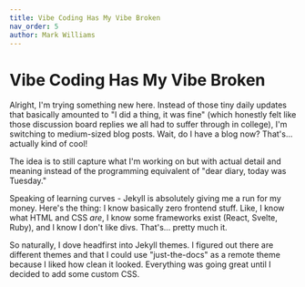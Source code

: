 ```yaml
--- 
title: Vibe Coding Has My Vibe Broken
nav_order: 5 
author: Mark Williams
---
```

# Vibe Coding Has My Vibe Broken

Alright, I'm trying something new here. Instead of those tiny daily updates that basically amounted to "I did a thing, it was fine" (which honestly felt like those discussion board replies we all had to suffer through in college), I'm switching to medium-sized blog posts. Wait, do I have a blog now? That's... actually kind of cool!

The idea is to still capture what I'm working on but with actual detail and meaning instead of the programming equivalent of "dear diary, today was Tuesday."

Speaking of learning curves - Jekyll is absolutely giving me a run for my money. Here's the thing: I know basically zero frontend stuff. Like, I know what HTML and CSS *are*, I know some frameworks exist (React, Svelte, Ruby), and I know I don't like divs. That's... pretty much it.

So naturally, I dove headfirst into Jekyll themes. I figured out there are different themes and that I could use "just-the-docs" as a remote theme because I liked how clean it looked. Everything was going great until I decided to add some custom CSS.
